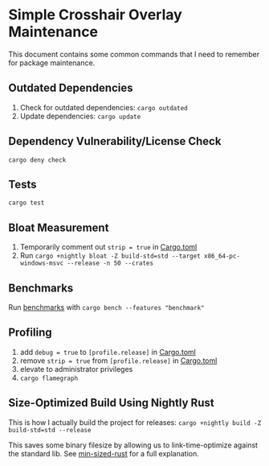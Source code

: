 # Simple Crosshair Overlay Maintenance

This document contains some common commands that I need to remember for package maintenance.

## Outdated Dependencies

1. Check for outdated dependencies: `cargo outdated`
2. Update dependencies: `cargo update`

## Dependency Vulnerability/License Check

`cargo deny check`

## Tests

`cargo test`

## Bloat Measurement

1. Temporarily comment out `strip = true` in [Cargo.toml](Cargo.toml)
2. Run `cargo +nightly bloat -Z build-std=std --target x86_64-pc-windows-msvc --release -n 50 --crates`

## Benchmarks

Run [benchmarks](benches) with
`cargo bench --features "benchmark"`

## Profiling

1. add `debug = true` to `[profile.release]` in [Cargo.toml](Cargo.toml)
2. remove `strip = true` from `[profile.release]` in [Cargo.toml](Cargo.toml)
3. elevate to administrator privileges
4. `cargo flamegraph`

## Size-Optimized Build Using Nightly Rust

This is how I actually build the project for releases:
`cargo +nightly build -Z build-std=std --release`

This saves some binary filesize by allowing us to link-time-optimize against the standard lib. 
See [min-sized-rust](https://github.com/johnthagen/min-sized-rust) for a full explanation.
